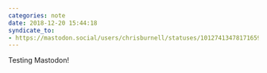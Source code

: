```yaml
---
categories: note
date: 2018-12-20 15:44:18
syndicate_to:
- https://mastodon.social/users/chrisburnell/statuses/101274134781716591
---
```


Testing Mastodon!
